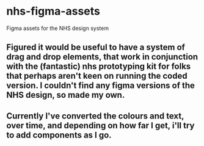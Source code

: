 # nhs-figma-assets
Figma assets for the NHS design system

## Figured it would be useful to have a system of drag and drop elements, that work in conjunction with the (fantastic) nhs prototyping kit for folks that perhaps aren't keen on running the coded version. I couldn't find any figma versions of the NHS design, so made my own. 

## Currently I've converted the colours and text, over time, and depending on how far I get, i'll try to add components as I go.

